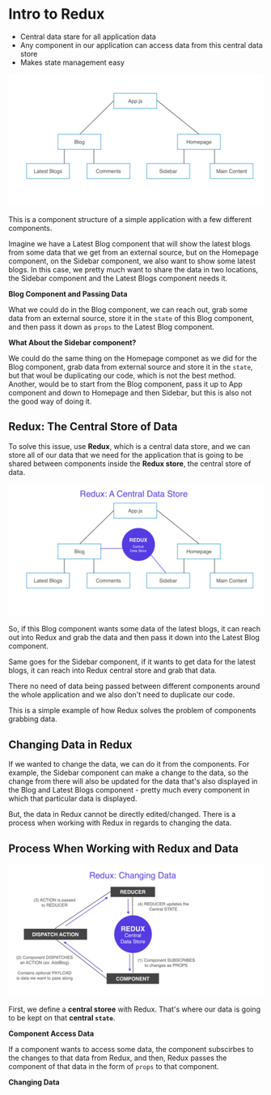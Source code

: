 # Intro to Redux

* Central data stare for all application data
* Any component in our application can access data from this central data store
* Makes state management easy

<kbd>![alt text](img/introredux.png "screenshot")</kbd>

This is a component structure of a simple application with a few different components.

Imagine we have a Latest Blog component that will show the latest blogs from some data that we get from an external source, but on the Homepage component, on the Sidebar component, we also want to show some latest blogs. In this case, we pretty much want to share the data in two locations, the Sidebar component and the Latest Blogs component needs it.

**Blog Component and Passing Data**

What we could do in the Blog component, we can reach out, grab some data from an external source, store it in the ```state``` of this Blog component, and then pass it down as ```props``` to the Latest Blog component.

**What About the Sidebar component?**

We could do the same thing on the Homepage componet as we did for the Blog component, grab data from external source and store it in the ```state```, but that woul be duplicating our code, which is not the best method. Another, would be to start from the Blog component, pass it up to App component and down to Homepage and then Sidebar, but this is also not the good way of doing it.

## Redux: The Central Store of Data

To solve this issue, use **Redux**, which is a central data store, and we can store all of our data that we need for the application that is going to be shared between components inside the **Redux store**, the central store of data.

<kbd>![alt text](img/redux.png "screenshot")</kbd>

So, if this Blog component wants some data of the latest blogs, it can reach out into Redux and grab the data and then pass it down into the Latest Blog component.

Same goes for the Sidebar component, if it wants to get data for the latest blogs, it can reach into Redux central store and grab that data.

There no need of data being passed between different components around the whole application and we also don't need to duplicate our code.

This is a simple example of how Redux solves the problem of components grabbing data.

## Changing Data in Redux

If we wanted to change the data, we can do it from the components. For example, the Sidebar component can make a change to the data, so the change from there will also be updated for the data that's also displayed in the Blog and Latest Blogs component - pretty much every component in which that particular data is displayed.

But, the data in Redux cannot be directly edited/changed. There is a process when working with Redux in regards to changing the data.

## Process When Working with Redux and Data

<kbd>![alt text](img/reduxchangedata.png "screenshot")</kbd>

First, we define a **central storee** with Redux. That's where our data is going to be kept on that **central ```state```**.  

**Component Access Data**

If a component wants to access some data, the component subscirbes to the changes to that data from Redux, and then, Redux passes the component of that data in the form of ```props``` to that component.

**Changing Data**

